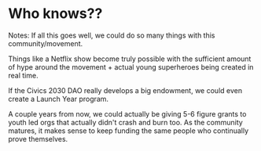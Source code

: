 # Who knows??

Notes: If all this goes well, we could do so many things with this community/movement.

Things like a Netflix show become truly possible with the sufficient amount of hype around the movement + actual young superheroes being created in real time.

If the Civics 2030 DAO really develops a big endowment, we could even create a Launch Year program.

A couple years from now, we could actually be giving 5-6 figure grants to youth led orgs that actually didn't crash and burn too. As the community matures, it makes sense to keep funding the same people who continually prove themselves.